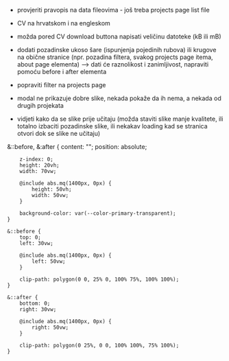 -   provjeriti pravopis na data fileovima - još treba projects page list file

-   CV na hrvatskom i na engleskom
-   možda pored CV download buttona napisati veličinu datoteke (kB ili mB)

-   dodati pozadinske ukoso šare (ispunjenja pojedinih rubova) ili krugove na obične stranice (npr. pozadina filtera, svakog projects page itema, about page elementa) --> dati će raznolikost i zanimljivost, napraviti pomoću before i after elementa

-   popraviti filter na projects page
-   modal ne prikazuje dobre slike, nekada pokaže da ih nema, a nekada od drugih projekata

-   vidjeti kako da se slike prije učitaju (možda staviti slike manje kvalitete, ili totalno izbaciti pozadinske slike, ili nekakav loading kad se stranica otvori dok se slike ne učitaju)

&::before,
&:after {
content: "";
position: absolute;

    	z-index: 0;
    	height: 20vh;
    	width: 70vw;

    	@include abs.mq(1400px, 0px) {
    		height: 50vh;
    		width: 50vw;
    	}

    	background-color: var(--color-primary-transparent);
    }

    &::before {
    	top: 0;
    	left: 30vw;

    	@include abs.mq(1400px, 0px) {
    		left: 50vw;
    	}

    	clip-path: polygon(0 0, 25% 0, 100% 75%, 100% 100%);
    }

    &::after {
    	bottom: 0;
    	right: 30vw;

    	@include abs.mq(1400px, 0px) {
    		right: 50vw;
    	}

    	clip-path: polygon(0 25%, 0 0, 100% 100%, 75% 100%);
    }
